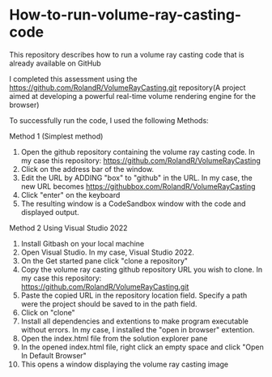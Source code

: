 # How-to-run-volume-ray-casting-code
This repository describes how to run a volume ray casting code that is already available on GitHub

I completed this assessment using the https://github.com/RolandR/VolumeRayCasting.git repository(A project aimed at developing a powerful real-time volume rendering engine for the browser) 

To successfully run the code, I used the following Methods:

Method 1 (Simplest method)
1. Open the github repository containing the volume ray casting code. In my case this repository: https://github.com/RolandR/VolumeRayCasting
2. Click on the address bar of the window.
3. Edit the URL by ADDING "box" to "github" in the URL. In my case, the new URL becomes https://githubbox.com/RolandR/VolumeRayCasting
4. Click "enter" on the keyboard
5. The resulting window is a CodeSandbox window with the code and displayed output. 

Method 2
Using Visual Studio 2022
1. Install Gitbash on your local machine 
2. Open Visual Studio. In my case, Visual Studio 2022. 
3. On the Get started pane click "clone a repository"
4. Copy the volume ray casting github repository URL you wish to clone. In my case this repository: https://github.com/RolandR/VolumeRayCasting.git
5. Paste the copied URL in the repository location field. Specify a path were the project should be saved to in the path field. 
6. Click on "clone"
7. Install all dependencies and extentions to make program executable without errors. In my case, I installed the "open in browser" extention. 
8. Open the index.html file from the solution explorer pane
9. In the opened index.html file, right click an empty space and click "Open In Default Browser"
10. This opens a window displaying the volume ray casting image 
